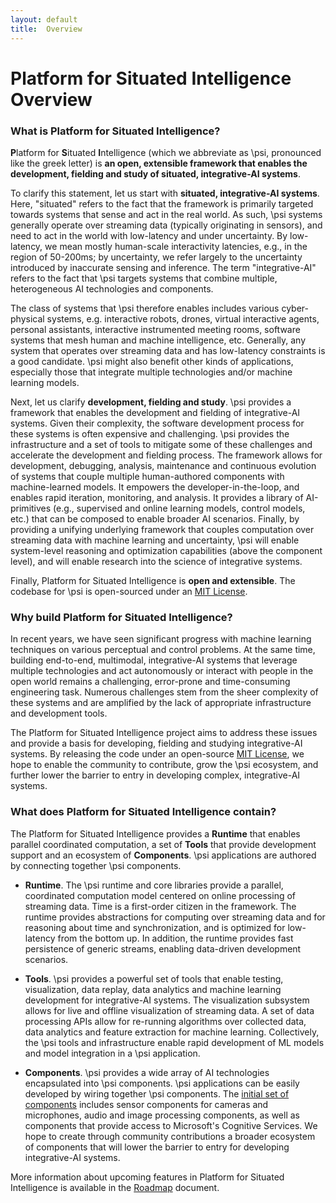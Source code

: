 ```yaml
---
layout: default
title:  Overview
---
```


# Platform for Situated Intelligence Overview

### What is Platform for Situated Intelligence?

<b>P</b>latform for <b>S</b>ituated <b>I</b>ntelligence (which we abbreviate as \\psi, pronounced like the greek letter) is __an open, extensible framework that enables the development, fielding and study of situated, integrative-AI systems__.

To clarify this statement, let us start with __situated, integrative-AI systems__. Here, "situated" refers to the fact that the framework is primarily targeted towards systems that sense and act in the real world. As such, \\psi systems generally operate over streaming data (typically originating in sensors), and need to act in the world with low-latency and under uncertainty. By low-latency, we mean mostly human-scale interactivity latencies, e.g., in the region of 50-200ms; by uncertainty, we refer largely to the uncertainty introduced by inaccurate sensing and inference. The term "integrative-AI" refers to the fact that \\psi targets systems that combine multiple, heterogeneous AI technologies and components.

The class of systems that \\psi therefore enables includes various cyber-physical systems, e.g. interactive robots, drones, virtual interactive agents, personal assistants, interactive instrumented meeting rooms, software systems that mesh human and machine intelligence, etc. Generally, any system that operates over streaming data and has low-latency constraints is a good candidate. \\psi might also benefit other kinds of applications, especially those that integrate multiple technologies and/or machine learning models.

Next, let us clarify __development, fielding and study__. \psi provides a framework that enables the development and fielding of integrative-AI systems. Given their complexity, the software development process for these systems is often expensive and challenging. \psi provides the infrastructure and a set of tools to mitigate some of these challenges and accelerate the development and fielding process. The framework allows for development, debugging, analysis, maintenance and continuous evolution of systems that couple multiple human-authored components with machine-learned models. It empowers the developer-in-the-loop, and enables rapid iteration, monitoring, and analysis. It provides a library of AI-primitives (e.g., supervised and online learning models, control models, etc.) that can be composed to enable broader AI scenarios. Finally, by providing a unifying underlying framework that couples computation over streaming data with machine learning and uncertainty, \psi will enable system-level reasoning and optimization capabilities (above the component level), and will enable research into the science of integrative systems.

Finally, Platform for Situated Intelligence is __open and extensible__. The codebase for \\psi is open-sourced under an [MIT License](https://github.com/Microsoft/psi/blob/master/LICENSE.txt).


### Why build Platform for Situated Intelligence?

In recent years, we have seen significant progress with machine learning techniques on various perceptual and control problems. At the same time, building end-to-end, multimodal, integrative-AI systems that leverage multiple technologies and act autonomously or interact with people in the open world remains a challenging, error-prone and time-consuming engineering task. Numerous challenges stem from the sheer complexity of these systems and are amplified by the lack of appropriate infrastructure and development tools.

The Platform for Situated Intelligence project aims to address these issues and provide a basis for developing, fielding and studying integrative-AI systems. By releasing the code under an open-source [MIT License](https://github.com/Microsoft/psi/blob/master/LICENSE.txt), we hope to enable the community to contribute, grow the \\psi ecosystem, and further lower the barrier to entry in developing complex, integrative-AI systems.

### What does Platform for Situated Intelligence contain?

The Platform for Situated Intelligence provides a **Runtime** that enables parallel coordinated computation, a set of **Tools** that provide development support and an ecosystem of **Components**. \\psi applications are authored by connecting together \\psi components. 

- **Runtime**. The \\psi runtime and core libraries provide a parallel, coordinated computation model centered on online processing of streaming data. Time is a first-order citizen in the framework. The runtime provides abstractions for computing over streaming data and for reasoning about time and synchronization, and is optimized for low-latency from the bottom up. In addition, the runtime provides fast persistence of generic streams, enabling data-driven development scenarios.

- **Tools**. \\psi provides a powerful set of tools that enable testing, visualization, data replay, data analytics and machine learning development for integrative-AI systems. The visualization subsystem allows for live and offline visualization of streaming data. A set of data processing APIs allow for re-running algorithms over collected data, data analytics and feature extraction for machine learning. Collectively, the \\psi tools and infrastructure enable rapid development of ML models and model integration in a \\psi application.

- **Components**. \\psi provides a wide array of AI technologies encapsulated into \\psi components. \\psi applications can be easily developed by wiring together \\psi components. The [initial set of components](/psi/ComponentsList) includes sensor components for cameras and microphones, audio and image processing components, as well as components that provide access to Microsoft's Cognitive Services. We hope to create through community contributions a broader ecosystem of components that will lower the barrier to entry for developing integrative-AI systems. 

More information about upcoming features in Platform for Situated Intelligence is available in the [Roadmap](/psi/Roadmap) document.


